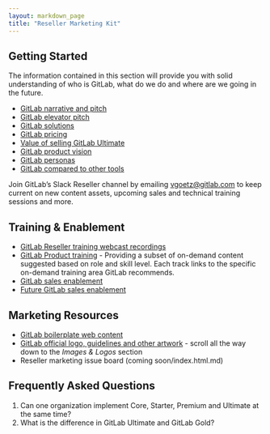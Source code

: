```yaml
---
layout: markdown_page
title: "Reseller Marketing Kit"
---
```


## Getting Started

The information contained in this section will provide you with solid understanding of who is GitLab, what do we do and where are we going in the future.

* [GitLab narrative and pitch](https://docs.google.com/presentation/d/1dVPaGc-TnbUQ2IR7TV0w0ujCrCXymKP4vLf6_FDTgVg/edit#slide=id.g39d65c7ce1_12_233/index.html.md)
* [GitLab elevator pitch](https://about.gitlab.comhttps://github.com/isamu-isozaki/teamai_test/tree/master/marketing/product-marketing/#elevator-pitch/index.html.md)
* [GitLab solutions](https://about.gitlab.com/solutions/index.html.md/index.html.md)
* [GitLab pricing](https://about.gitlab.com/pricing/index.html.md/index.html.md)
* [Value of selling GitLab Ultimate](https://about.gitlab.com/pricing/ultimate/index.html.md/index.html.md)
* [GitLab product vision](https://about.gitlab.com/direction/product-vision/index.html.md/index.html.md)
* [GitLab personas](https://about.gitlab.comhttps://github.com/isamu-isozaki/teamai_test/tree/master/marketing/product-marketing/#gitlab-personas/index.html.md)
* [GitLab compared to other tools](https://about.gitlab.com/comparison/index.html.md/index.html.md)

Join GitLab’s Slack Reseller channel by emailing vgoetz@gitlab.com to keep current on new content assets, upcoming sales and technical training sessions and more.

## Training & Enablement

* [GitLab Reseller training webcast recordings](https://about.gitlab.com/webcast/reseller/index.html.md/index.html.md) 
* [GitLab Product training](https://about.gitlab.com/training/index.html.md/index.html.md) - Providing a subset of on-demand content suggested based on role and skill level. Each track links to the specific on-demand training area GitLab recommends.
* [GitLab sales enablement](https://www.youtube.com/playlist?list=PLFGfElNsQthYe-_LZdge1SVc1XEM1bQfG/index.html.md)
* [Future GitLab sales enablement](https://gitlab.com/gitlab-com/marketing/general/boards/465497?=&label_name[]=Sales%20Enablement/index.html.md)

## Marketing Resources

* [GitLab boilerplate web content](https://docs.google.com/document/d/1jzC2l88sKPDUWSXEgae4tqAg_QR34RDl6mPN5V8a0Mw/edit?usp=sharing/index.html.md)
* [GitLab official logo, guidelines and other artwork](https://about.gitlab.com/press/index.html.md/index.html.md) - scroll all the way down to the *Images & Logos* section
* Reseller marketing issue board (coming soon/index.html.md)

## Frequently Asked Questions

1. Can one organization implement Core, Starter, Premium and Ultimate at the same time?
1. What is the difference in GitLab Ultimate and GitLab Gold?

